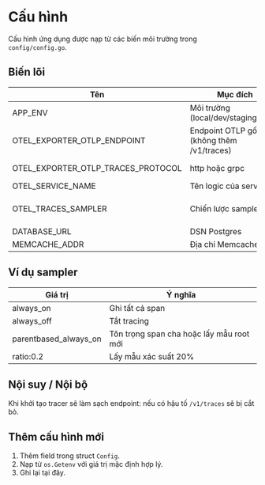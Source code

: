 # Cấu hình

Cấu hình ứng dụng được nạp từ các biến môi trường trong `config/config.go`.

## Biến lõi
| Tên | Mục đích | Ghi chú |
|-----|----------|---------|
| APP_ENV | Môi trường (local/dev/staging/prod) | Thêm vào resource attributes |
| OTEL_EXPORTER_OTLP_ENDPOINT | Endpoint OTLP gốc (không thêm /v1/traces) | Hỗ trợ HTTP hoặc gRPC (4318/4317) |
| OTEL_EXPORTER_OTLP_TRACES_PROTOCOL | http hoặc grpc | Tùy chọn; mặc định http nếu bỏ trống |
| OTEL_SERVICE_NAME | Tên logic của service | Hiển thị trong spans |
| OTEL_TRACES_SAMPLER | Chiến lược sampler | always_on, always_off, parentbased_always_on, ratio:0.x |
| DATABASE_URL | DSN Postgres | Tương thích pgx |
| MEMCACHE_ADDR | Địa chỉ Memcached | host:port |

## Ví dụ sampler
| Giá trị | Ý nghĩa |
|--------|---------|
| always_on | Ghi tất cả span |
| always_off | Tắt tracing |
| parentbased_always_on | Tôn trọng span cha hoặc lấy mẫu root mới |
| ratio:0.2 | Lấy mẫu xác suất 20% |

## Nội suy / Nội bộ
Khi khởi tạo tracer sẽ làm sạch endpoint: nếu có hậu tố `/v1/traces` sẽ bị cắt bỏ.

## Thêm cấu hình mới
1. Thêm field trong struct `Config`.
2. Nạp từ `os.Getenv` với giá trị mặc định hợp lý.
3. Ghi lại tại đây.
